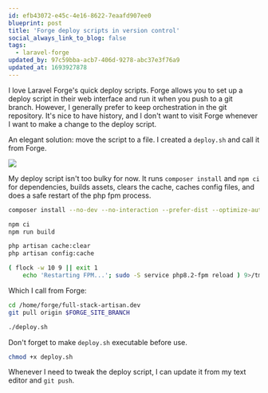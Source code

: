 ```yaml
---
id: efb43072-e45c-4e16-8622-7eaafd907ee0
blueprint: post
title: 'Forge deploy scripts in version control'
social_always_link_to_blog: false
tags:
  - laravel-forge
updated_by: 97c59bba-acb7-406d-9278-abc37e3f76a9
updated_at: 1693927878
---
```

I love Laravel Forge's quick deploy scripts. Forge allows you to set up a deploy script in their web interface and run it when you push to a git branch. However, I generally prefer to keep orchestration in the git repository. It's nice to have history, and I don't want to visit Forge whenever I want to make a change to the deploy script.

An elegant solution: move the script to a file. I created a `deploy.sh` and call it from Forge.

<!--more-->

![](https://sebastiandedeyne.com/assets/forge-deploy-scripts.webp)

My deploy script isn't too bulky for now. It runs `composer install` and `npm ci` for dependencies, builds assets, clears the cache, caches config files, and does a safe restart of the php fpm process.

```sh
composer install --no-dev --no-interaction --prefer-dist --optimize-autoloader

npm ci
npm run build

php artisan cache:clear
php artisan config:cache

( flock -w 10 9 || exit 1
    echo 'Restarting FPM...'; sudo -S service php8.2-fpm reload ) 9>/tmp/fpmlock
```

Which I call from Forge:

```sh
cd /home/forge/full-stack-artisan.dev
git pull origin $FORGE_SITE_BRANCH

./deploy.sh
```

Don't forget to make `deploy.sh` executable before use.

```sh
chmod +x deploy.sh
```

Whenever I need to tweak the deploy script, I can update it from my text editor and `git push`.